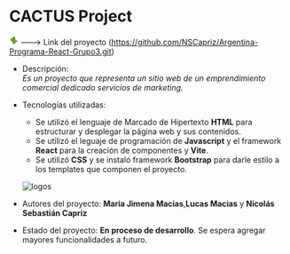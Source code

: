 # CACTUS Project 

![logo](/src/assets/cactus-icon.png "Logo Project") ---> Link del proyecto (https://github.com/NSCapriz/Argentina-Programa-React-Grupo3.git)

* Descripción:<br>
	*Es un proyecto que representa un sitio web de un emprendimiento comercial dedicado servicios de marketing.*

* Tecnologías utilizadas:<br>
    - Se utilizó el lenguaje de Marcado de Hipertexto **HTML** para estructurar y desplegar la página web y sus contenidos.
	- Se utilizó el leguaje de programación de **Javascript** y el framework **React** para la creación de componentes y **Vite**.
	- Se utilizó **CSS** y se instaló framework **Bootstrap** para darle estilo a los templates que componen el proyecto.

    ![logos](https://fiverr-res.cloudinary.com/images/q_auto,f_auto/gigs/168570351/original/fe86a10c5f53958c74f92bb8befe4d0c3b6ee10c/do-html-css-javascript-ajax-reactjs-psd-html-jquery.png)


* Autores del proyecto:
	**Maria Jimena Macias**,**Lucas Macias** y **Nicolás Sebastián Capriz**

* Estado del proyecto:
	**En proceso de desarrollo**. Se espera agregar mayores funcionalidades a futuro.